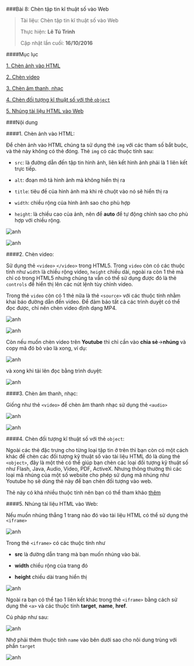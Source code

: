 ###Bài 8: Chèn tập tin kĩ thuật số vào Web

> Tài liệu: Chèn tập tin kĩ thuật số vào Web
> 
> Thực hiện: **Lê Tú Trinh**
> 
> Cập nhật lần cuối: **16/10/2016**

####Mục lục

[1. Chèn ảnh vào HTML](#01)

[2. Chèn video](#02)

[3. Chèn âm thanh, nhạc](#03)

[4. Chèn đối tượng kĩ thuật số với thẻ `object`](#04)

[5. Nhúng tài liệu HTML vào Web](#05)

###Nội dung

<a name="01"></a>
####1. Chèn ảnh vào HTML:

Để chèn ảnh vào HTML chúng ta sử dụng thẻ `img` với các tham số bắt buộc, và thẻ này không có thẻ đóng. Thẻ `img` có các thuộc tính sau:

- `src`: là đường dẫn đến tập tin hình ảnh, liên kết hình ảnh phải là 1 liên kết trực tiếp.

- `alt`: đoạn mô tả hình ảnh mà không hiển thị ra

- `title`: tiêu đề của hình ảnh mà khi rê chuột vào nó sẽ hiển thị ra

- `width`: chiều rộng của hình ảnh sao cho phù hợp

- `height`: là chiều cao của ảnh, nên để **auto** để tự động chỉnh sao cho phù hợp với chiều rộng.

![anh](http://i.imgur.com/qfDGcQr.png)

![anh](http://i.imgur.com/Sc74xzt.png)

<a name="02"></a>
####2. Chèn video:

Sử dụng thẻ `<video>` `</video>` trong HTML5. Trong `video` còn có các thuộc tính như `width` là chiều rộng video, `height` chiều dài, ngoài ra còn 1 thẻ mà chỉ có trong  HTML5 nhưng chúng ta vẫn có thể sử dụng được đó là thẻ `controls` để hiển thị lên các nút lệnh tùy chỉnh video.

Trong thẻ `video` còn có 1 thẻ nữa là thẻ `<source>` với các thuộc tính nhằm khai báo đường dẫn đến video. Để đảm bảo tất cả các trình duyệt có thể đọc được, chỉ nên chèn video định dạng MP4.

![anh](http://i.imgur.com/WowRhgl.png)

![anh](http://i.imgur.com/1pXIbjb.png)

Còn nếu muốn chèn video trên **Youtube** thì chỉ cần vào **chia sẻ**->**nhúng** và copy mã đó bỏ vào là xong, ví dụ:

![anh](http://i.imgur.com/NC3d0rd.png)

và xong khi tải lên đọc bằng trình duyệt:

![anh](http://i.imgur.com/zQ0FLor.png)

<a name="03"></a>
####3. Chèn âm thanh, nhạc:

Giống như thẻ `<video>` để chèn âm thanh nhạc sử dụng thẻ `<audio>`

![anh](http://i.imgur.com/6F4xA0Z.png)

![anh](http://i.imgur.com/64vvMaT.png)

<a name="04"></a>
####4. Chèn đối tượng kĩ thuật số với thẻ `object`:

Ngoài các thẻ đặc trưng cho từng loại tập tin ở trên thì bạn còn có một cách khác để chèn các đối tượng kỹ thuật số vào tài liệu HTML đó là dùng thẻ `<object>`, đây là một thẻ có thể giúp bạn chèn các loại đối tượng kỹ thuật số như Flash, Java, Audio, Video, PDF, ActiveX. Nhưng thông thường thì các loại mã nhúng của một số website cho phép sử dụng mã nhúng như Youtube họ sẽ dùng thẻ này để bạn chèn đối tượng vào web.

Thẻ này có khá nhiều thuộc tính nên bạn có thể tham khảo [thêm](http://www.w3schools.com/tags/tag_object.asp)

<a name="05"></a>
####5. Nhúng tài liệu HTML vào Web:

Nếu muốn nhúng thẳng 1 trang nào đó vào tài liệu HTML có thể sử dụng thẻ `<iframe>`

![anh](http://i.imgur.com/Rsyjjin.png)

Trong thẻ `<iframe>` có các thuộc tính như 

- **src** là đường dẫn trang mà bạn muốn nhúng vào bài.

- **width** chiều rộng của trang đó

- **height** chiều dài trang hiển thị

![anh](http://i.imgur.com/S8oY5At.png)

Ngoài ra bạn có thể tạo 1 liên kết khác trong thẻ `<iframe>` bằng cách sử dụng thẻ `<a>` và các thuộc tính **target**, **name**, **href**.

Cú pháp như sau:

![anh](http://i.imgur.com/DcttNwE.png)

Nhớ phải thêm thuộc tính `name` vào bên dưới sao cho nôi dung trùng với phần `target`

![anh](http://i.imgur.com/vaH9dhz.png)





